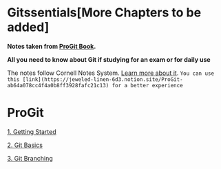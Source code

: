 # Gitssentials[More Chapters to be added]
**Notes taken from [ProGit Book](https://git-scm.com/book/en/v2).**

**All you need to know about Git if studying for an exam or for daily use**

The notes follow Cornell Notes System. [Learn more about it](https://lsc.cornell.edu/how-to-study/taking-notes/cornell-note-taking-system/).
``You can use this [link](https://jeweled-linen-6d3.notion.site/ProGit-ab64a078cc4f4a0b8ff3928fafc21c13) for a better experience``


# ProGit

[1. Getting Started](1%20Getting%20Started%20fbe17afadb64427e8bb2eb5e0d6fc646.md)

[2. Git Basics](2%20Git%20Basics%20671eaebc4fb84100a6cb9460cf7003d1.md)

[3. Git Branching](3%20Git%20Branching%2074f3c63478eb4c37930f4c7ebc025cf2.md)
